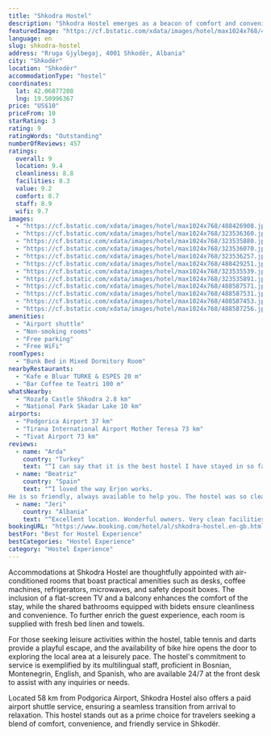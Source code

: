 ```yaml
---
title: "Shkodra Hostel"
description: "Shkodra Hostel emerges as a beacon of comfort and convenience for travelers exploring Shkodër, located within a manageable distance of 49 km from the Port of Bar."
featuredImage: "https://cf.bstatic.com/xdata/images/hotel/max1024x768/488426908.jpg?k=22b75122e6f7f634dcc908fd8818948611d109a38f1361a498ca113143e7267d&o=&hp=1"
language: en
slug: shkodra-hostel
address: "Rruga Gjylbegaj, 4001 Shkodër, Albania"
city: "Shkodër"
location: "Shkodër"
accommodationType: "hostel"
coordinates:
  lat: 42.06877208
  lng: 19.50996367
price: "US$10"
priceFrom: 10
starRating: 3
rating: 9
ratingWords: "Outstanding"
numberOfReviews: 457
ratings:
  overall: 9
  location: 9.4
  cleanliness: 8.8
  facilities: 8.3
  value: 9.2
  comfort: 8.7
  staff: 8.9
  wifi: 9.7
images:
  - "https://cf.bstatic.com/xdata/images/hotel/max1024x768/488426908.jpg?k=22b75122e6f7f634dcc908fd8818948611d109a38f1361a498ca113143e7267d&o=&hp=1"
  - "https://cf.bstatic.com/xdata/images/hotel/max1024x768/323536360.jpg?k=54c1b89b341f788480111db8a29097b63192afd45f138c81de4838ff64f7aa15&o=&hp=1"
  - "https://cf.bstatic.com/xdata/images/hotel/max1024x768/323535880.jpg?k=e5747058f1b91197ab8caf86a3c549898e43dd6c40d2a8b448ce934889725fca&o=&hp=1"
  - "https://cf.bstatic.com/xdata/images/hotel/max1024x768/323536070.jpg?k=333246ad740212f2a48895c3316d342cd68cd895d334ec0d9866a8fdc6dd62fc&o=&hp=1"
  - "https://cf.bstatic.com/xdata/images/hotel/max1024x768/323536257.jpg?k=263ec4bb9b114c185fd12b016ffff68014753d0a8b81087ab4573b18b541a4b5&o=&hp=1"
  - "https://cf.bstatic.com/xdata/images/hotel/max1024x768/488429251.jpg?k=13d65798791c16159159a7de9b6333809fc247747a93708a63f993fa7ec2dd4b&o=&hp=1"
  - "https://cf.bstatic.com/xdata/images/hotel/max1024x768/323535539.jpg?k=fc8dbb01aee6c145e0648ffc86f9c5b595c0eca231b635e3f91b516648a9ae27&o=&hp=1"
  - "https://cf.bstatic.com/xdata/images/hotel/max1024x768/323535891.jpg?k=d8d4bcc4c38b05d56bcba3a278a237673b19a2d8c0dc0919aff4ca2f121425b1&o=&hp=1"
  - "https://cf.bstatic.com/xdata/images/hotel/max1024x768/488587571.jpg?k=6c6acd9d3ec19066be344bd3e6284c08849f990b5e2d3194c9dd2054426b793f&o=&hp=1"
  - "https://cf.bstatic.com/xdata/images/hotel/max1024x768/488587531.jpg?k=a3a22b3e5cb9654b7da0d07c56a8b2d19cc746ce26d731d1f946a0d410e3bc47&o=&hp=1"
  - "https://cf.bstatic.com/xdata/images/hotel/max1024x768/488587453.jpg?k=77ca69fe5af1dc7d5332d09d65f7d18395c2123426dcf10a3b6fa1a5fbd8c5dc&o=&hp=1"
  - "https://cf.bstatic.com/xdata/images/hotel/max1024x768/488587256.jpg?k=49547320d8d9f0478629d2278aff1b94e6e57e7e7fc63d0477902b81130b8569&o=&hp=1"
amenities:
  - "Airport shuttle"
  - "Non-smoking rooms"
  - "Free parking"
  - "Free WiFi"
roomTypes:
  - "Bunk Bed in Mixed Dormitory Room"
nearbyRestaurants:
  - "Kafe e Bluar TURKE & ESPES 20 m"
  - "Bar Coffee te Teatri 100 m"
whatsNearby:
  - "Rozafa Castle Shkodra 2.8 km"
  - "National Park Skadar Lake 10 km"
airports:
  - "Podgorica Airport 37 km"
  - "Tirana International Airport Mother Teresa 73 km"
  - "Tivat Airport 73 km"
reviews:
  - name: "Arda"
    country: "Turkey"
    text: "“I can say that it is the best hostel I have stayed in so far. The kitchen, bedroom and common area were incredibly clean. They provide slippers at the hostel. Volunteer friends were also very helpful. Good location. The best service you can get at...”"
  - name: "Beatriz"
    country: "Spain"
    text: "“I loved the way Erjon works.
He is so friendly, always available to help you. The hostel was so clean, the bed was so comfortable and you have your own charger and your own light, if you need it in the middle of the night. The kitchen was clean...”"
  - name: "Jeri"
    country: "Albania"
    text: "“Excellent location. Wonderful owners. Very clean facilities”"
bookingURL: "https://www.booking.com/hotel/al/shkodra-hostel.en-gb.html?aid=8035640"
bestFor: "Best for Hostel Experience"
bestCategories: "Hostel Experience"
category: "Hostel Experience"
---
```


Accommodations at Shkodra Hostel are thoughtfully appointed with air-conditioned rooms that boast practical amenities such as desks, coffee machines, refrigerators, microwaves, and safety deposit boxes. The inclusion of a flat-screen TV and a balcony enhances the comfort of the stay, while the shared bathrooms equipped with bidets ensure cleanliness and convenience. To further enrich the guest experience, each room is supplied with fresh bed linen and towels.

For those seeking leisure activities within the hostel, table tennis and darts provide a playful escape, and the availability of bike hire opens the door to exploring the local area at a leisurely pace. The hostel's commitment to service is exemplified by its multilingual staff, proficient in Bosnian, Montenegrin, English, and Spanish, who are available 24/7 at the front desk to assist with any inquiries or needs.

Located 58 km from Podgorica Airport, Shkodra Hostel also offers a paid airport shuttle service, ensuring a seamless transition from arrival to relaxation. This hostel stands out as a prime choice for travelers seeking a blend of comfort, convenience, and friendly service in Shkodër.